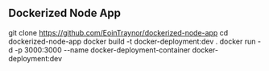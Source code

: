 ## Dockerized Node App

git clone https://github.com/EoinTraynor/dockerized-node-app cd dockerized-node-app
docker build -t docker-deployment:dev .
docker run -d -p 3000:3000 --name docker-deployment-container docker-deployment:dev
